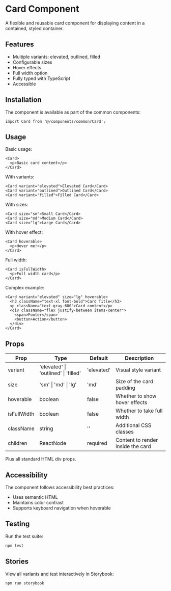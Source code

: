 # Card Component

A flexible and reusable card component for displaying content in a contained, styled container.

## Features

- Multiple variants: elevated, outlined, filled
- Configurable sizes
- Hover effects
- Full width option
- Fully typed with TypeScript
- Accessible

## Installation

The component is available as part of the common components:

```tsx
import Card from '@/components/common/Card';
```

## Usage

Basic usage:

```tsx
<Card>
  <p>Basic card content</p>
</Card>
```

With variants:

```tsx
<Card variant="elevated">Elevated Card</Card>
<Card variant="outlined">Outlined Card</Card>
<Card variant="filled">Filled Card</Card>
```

With sizes:

```tsx
<Card size="sm">Small Card</Card>
<Card size="md">Medium Card</Card>
<Card size="lg">Large Card</Card>
```

With hover effect:

```tsx
<Card hoverable>
  <p>Hover me!</p>
</Card>
```

Full width:

```tsx
<Card isFullWidth>
  <p>Full width card</p>
</Card>
```

Complex example:

```tsx
<Card variant="elevated" size="lg" hoverable>
  <h3 className="text-xl font-bold">Card Title</h3>
  <p className="text-gray-600">Card content</p>
  <div className="flex justify-between items-center">
    <span>Footer</span>
    <button>Action</button>
  </div>
</Card>
```

## Props

| Prop        | Type                                 | Default    | Description                       |
| ----------- | ------------------------------------ | ---------- | --------------------------------- |
| variant     | 'elevated' \| 'outlined' \| 'filled' | 'elevated' | Visual style variant              |
| size        | 'sm' \| 'md' \| 'lg'                 | 'md'       | Size of the card padding          |
| hoverable   | boolean                              | false      | Whether to show hover effects     |
| isFullWidth | boolean                              | false      | Whether to take full width        |
| className   | string                               | ''         | Additional CSS classes            |
| children    | ReactNode                            | required   | Content to render inside the card |

Plus all standard HTML div props.

## Accessibility

The component follows accessibility best practices:

- Uses semantic HTML
- Maintains color contrast
- Supports keyboard navigation when hoverable

## Testing

Run the test suite:

```bash
npm test
```

## Stories

View all variants and test interactively in Storybook:

```bash
npm run storybook
```
